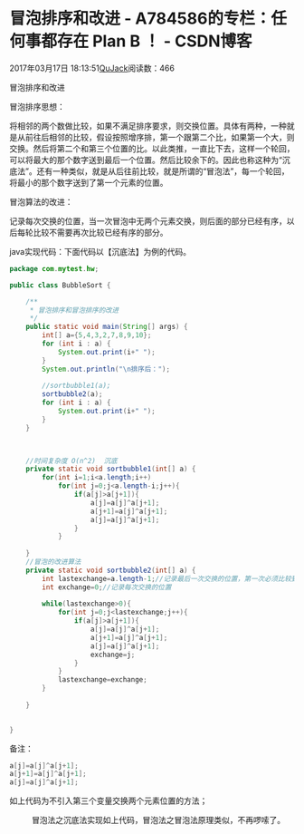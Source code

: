 # 冒泡排序和改进 - A784586的专栏：任何事都存在 Plan B ！ - CSDN博客





2017年03月17日 18:13:51[QuJack](https://me.csdn.net/A784586)阅读数：466








> 
> 
> 
> 
> 
> 
> 
冒泡排序和改进








冒泡排序思想：

将相邻的两个数做比较，如果不满足排序要求，则交换位置。具体有两种，一种就是从前往后相邻的比较，假设按照增序排，第一个跟第二个比，如果第一个大，则交换。然后将第二个和第三个位置的比。以此类推，一直比下去，这样一个轮回，可以将最大的那个数字送到最后一个位置。然后比较余下的。因此也称这种为“沉底法”。还有一种类似，就是从后往前比较，就是所谓的“冒泡法”，每一个轮回，将最小的那个数字送到了第一个元素的位置。

冒泡算法的改进：

记录每次交换的位置，当一次冒泡中无两个元素交换，则后面的部分已经有序，以后每轮比较不需要再次比较已经有序的部分。







java实现代码：下面代码以【沉底法】为例的代码。






```java
package com.mytest.hw;

public class BubbleSort {

	/**
	 * 冒泡排序和冒泡排序的改进
	 */
	public static void main(String[] args) {
		int[] a={5,4,3,2,7,8,9,10};
		for (int i : a) {
			System.out.print(i+" ");
		}
		System.out.println("\n排序后：");
		
		//sortbubble1(a);
		sortbubble2(a);
		for (int i : a) {
			System.out.print(i+" ");
		}
	}

	

	//时间复杂度 O(n^2)  沉底
	private static void sortbubble1(int[] a) {
		for(int i=1;i<a.length;i++)
			for(int j=0;j<a.length-i;j++){
				if(a[j]>a[j+1]){
					a[j]=a[j]^a[j+1];
					a[j+1]=a[j]^a[j+1];
					a[j]=a[j]^a[j+1];
				}
			}
		
	}
	//冒泡的改进算法  
	private static void sortbubble2(int[] a) {
		int lastexchange=a.length-1;//记录最后一次交换的位置，第一次必须比较到最后
		int exchange=0;//记录每次交换的位置
		
		while(lastexchange>0){
			for(int j=0;j<lastexchange;j++){
				if(a[j]>a[j+1]){
					a[j]=a[j]^a[j+1];
					a[j+1]=a[j]^a[j+1];
					a[j]=a[j]^a[j+1];
					exchange=j;
				}
			}
			lastexchange=exchange;
		}
		
	}
	

}
```




备注：



```java
a[j]=a[j]^a[j+1];
a[j+1]=a[j]^a[j+1];
a[j]=a[j]^a[j+1];
```

如上代码为不引入第三个变量交换两个元素位置的方法；





          冒泡法之沉底法实现如上代码，冒泡法之冒泡法原理类似，不再啰嗦了。






